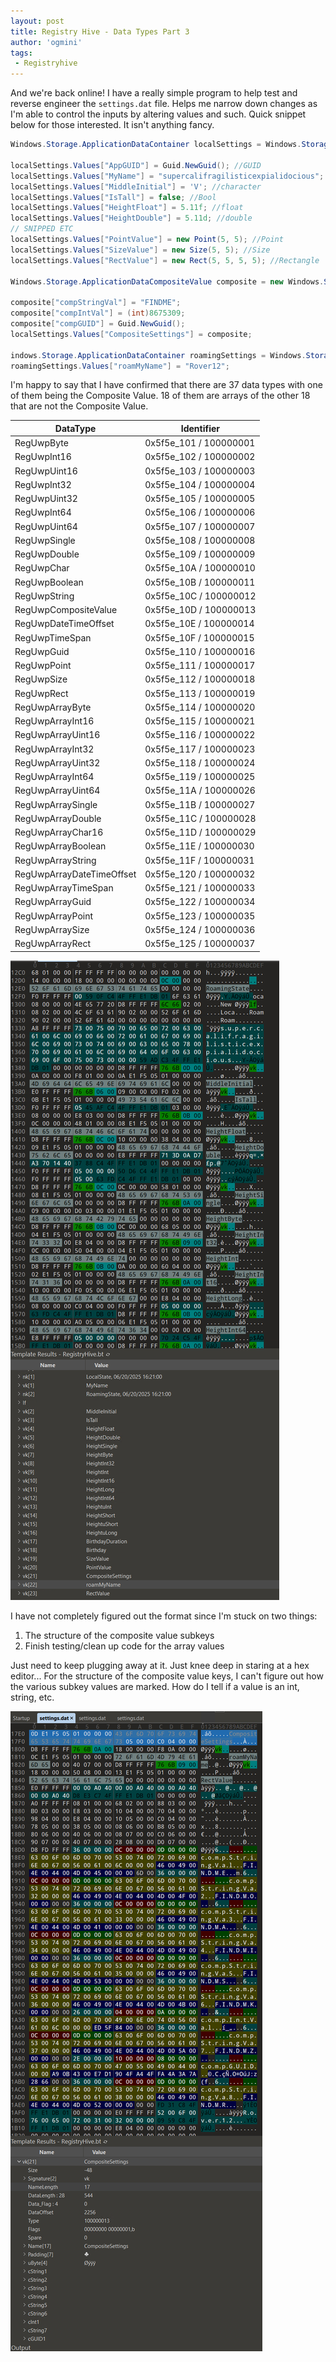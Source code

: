 ```yaml
---
layout: post
title: Registry Hive - Data Types Part 3
author: 'ogmini'
tags:
 - Registryhive
---
```


And we're back online! I have a really simple program to help test and reverse engineer the `settings.dat` file. Helps me narrow down changes as I'm able to control the inputs by altering values and such. Quick snippet below for those interested. It isn't anything fancy.

```csharp
Windows.Storage.ApplicationDataContainer localSettings = Windows.Storage.ApplicationData.Current.LocalSettings;

localSettings.Values["AppGUID"] = Guid.NewGuid(); //GUID
localSettings.Values["MyName"] = "supercalifragilisticexpialidocious"; //String
localSettings.Values["MiddleInitial"] = 'V'; //character
localSettings.Values["IsTall"] = false; //Bool
localSettings.Values["HeightFloat"] = 5.11f; //float
localSettings.Values["HeightDouble"] = 5.11d; //double
// SNIPPED ETC
localSettings.Values["PointValue"] = new Point(5, 5); //Point
localSettings.Values["SizeValue"] = new Size(5, 5); //Size
localSettings.Values["RectValue"] = new Rect(5, 5, 5, 5); //Rectangle

Windows.Storage.ApplicationDataCompositeValue composite = new Windows.Storage.ApplicationDataCompositeValue();

composite["compStringVal"] = "FINDME";
composite["compIntVal"] = (int)8675309;
composite["compGUID"] = Guid.NewGuid();
localSettings.Values["CompositeSettings"] = composite;

indows.Storage.ApplicationDataContainer roamingSettings = Windows.Storage.ApplicationData.Current.RoamingSettings;
roamingSettings.Values["roamMyName"] = "Rover12";
```

I'm happy to say that I have confirmed that there are 37 data types with one of them being the Composite Value. 18 of them are arrays of the other 18 that are not the Composite Value.

| DataType | Identifier |
| --- | --- |
|RegUwpByte | 0x5f5e_101 / 100000001 |
|RegUwpInt16 | 0x5f5e_102 / 100000002 |
|RegUwpUint16 | 0x5f5e_103 / 100000003 |
|RegUwpInt32 | 0x5f5e_104 / 100000004 |
|RegUwpUint32 | 0x5f5e_105 / 100000005 |
|RegUwpInt64 | 0x5f5e_106 / 100000006 |
|RegUwpUint64 | 0x5f5e_107 / 100000007 |
|RegUwpSingle | 0x5f5e_108 / 100000008 |
|RegUwpDouble | 0x5f5e_109 / 100000009 |
|RegUwpChar | 0x5f5e_10A / 100000010 |
|RegUwpBoolean | 0x5f5e_10B / 100000011 |
|RegUwpString | 0x5f5e_10C / 100000012 |
|RegUwpCompositeValue | 0x5f5e_10D / 100000013 |
|RegUwpDateTimeOffset | 0x5f5e_10E / 100000014 |
|RegUwpTimeSpan | 0x5f5e_10F / 100000015 |
|RegUwpGuid | 0x5f5e_110 / 100000016 |
|RegUwpPoint | 0x5f5e_111 / 100000017 |
|RegUwpSize | 0x5f5e_112 / 100000018 |
|RegUwpRect | 0x5f5e_113 / 100000019 |
|RegUwpArrayByte | 0x5f5e_114 / 100000020 |
|RegUwpArrayInt16 | 0x5f5e_115 / 100000021 |
|RegUwpArrayUint16 | 0x5f5e_116 / 100000022 |
|RegUwpArrayInt32 | 0x5f5e_117 / 100000023 |
|RegUwpArrayUint32 | 0x5f5e_118 / 100000024 |
|RegUwpArrayInt64 | 0x5f5e_119 / 100000025 |
|RegUwpArrayUint64 | 0x5f5e_11A / 100000026 |
|RegUwpArraySingle | 0x5f5e_11B / 100000027 |
|RegUwpArrayDouble | 0x5f5e_11C / 100000028 |
|RegUwpArrayChar16 | 0x5f5e_11D / 100000029 |
|RegUwpArrayBoolean | 0x5f5e_11E / 100000030 |
|RegUwpArrayString | 0x5f5e_11F / 100000031 |
|RegUwpArrayDateTimeOffset | 0x5f5e_120 / 100000032 |
|RegUwpArrayTimeSpan | 0x5f5e_121 / 100000033 |
|RegUwpArrayGuid | 0x5f5e_122 / 100000034 |
|RegUwpArrayPoint | 0x5f5e_123 / 100000035 |
|RegUwpArraySize | 0x5f5e_124 / 100000036 |
|RegUwpArrayRect | 0x5f5e_125 / 100000037 |

![010 Editor](/images/registry/settings_datatypes.png)

I have not completely figured out the format since I'm stuck on two things:

1. The structure of the composite value subkeys
2. Finish testing/clean up code for the array values

Just need to keep plugging away at it. Just knee deep in staring at a hex editor... For the structure of the composite value keys, I can't figure out how the various subkey values are marked. How do I tell if a value is an int, string, etc.

![010 Editor](/images/registry/settings_composite.png)
